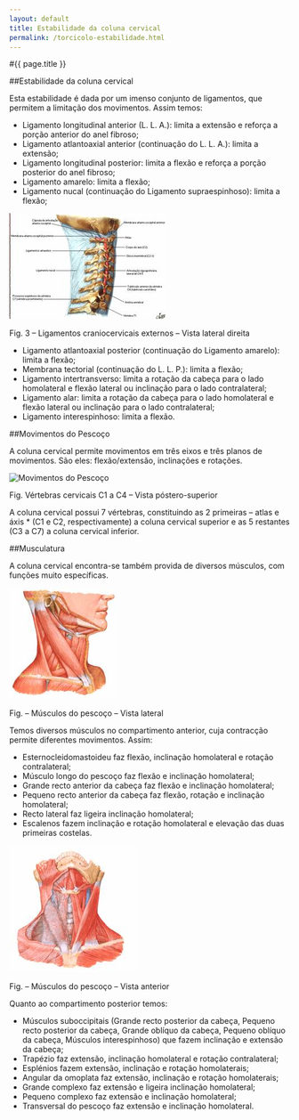 ```yaml
---
layout: default
title: Estabilidade da coluna cervical
permalink: /torcicolo-estabilidade.html
---
```


#{{ page.title }}

##Estabilidade da coluna cervical

Esta estabilidade é dada por um imenso conjunto de ligamentos, que permitem a limitação dos movimentos. Assim temos:

* Ligamento longitudinal anterior (L. L. A.): limita a extensão e reforça a porção anterior do anel fibroso;
* Ligamento atlantoaxial anterior (continuação do L. L. A.): limita a extensão;
* Ligamento longitudinal posterior: limita a flexão e reforça a porção posterior do anel fibroso;
* Ligamento amarelo: limita a flexão;
* Ligamento nucal (continuação do Ligamento supraespinhoso): limita a flexão;

![Estabilidade da coluna cervical](assets/torcicolo-estabilidade-da-coluna-cervical.jpg)

Fig. 3 – Ligamentos craniocervicais externos – Vista lateral direita

* Ligamento atlantoaxial posterior (continuação do Ligamento amarelo): limita a flexão;
* Membrana tectorial (continuação do L. L. P.): limita a flexão;
* Ligamento intertransverso: limita a rotação da cabeça para o lado homolateral e flexão lateral ou inclinação para o lado contralateral;
* Ligamento alar: limita a rotação da cabeça para o lado homolateral e flexão lateral ou inclinação para o lado contralateral;
* Ligamento interespinhoso: limita a flexão.

##Movimentos do Pescoço

A coluna cervical permite movimentos em três eixos e três planos de movimentos. São eles: flexão/extensão, inclinações e rotações.

![Movimentos do Pescoço](assets/torcicolo-movimentos-do-pescoço.jpg)

Fig. Vértebras cervicais C1 a C4 – Vista póstero-superior

A coluna cervical possui 7 vértebras, constituindo as 2 primeiras – atlas e áxis * (C1 e C2, respectivamente) a coluna cervical superior e as 5 restantes (C3 a C7) a coluna cervical inferior.

##Musculatura

A coluna cervical encontra-se também provida de diversos músculos, com funções muito específicas.

![Músculos do pescoço – Vista lateral](assets/torcicolo-músculos-do-pescoço-vista-lateral.jpg)

Fig. – Músculos do pescoço – Vista lateral

Temos diversos músculos no compartimento anterior, cuja contracção permite diferentes movimentos. Assim:

* Esternocleidomastoideu faz flexão, inclinação homolateral e rotação contralateral;
* Músculo longo do pescoço faz flexão e inclinação homolateral;
* Grande recto anterior da cabeça faz flexão e inclinação homolateral;
* Pequeno recto anterior da cabeça faz flexão, rotação e inclinação homolateral;
* Recto lateral faz ligeira inclinação homolateral;
* Escalenos fazem inclinação e rotação homolateral e elevação das duas primeiras costelas.

![Músculos do pescoço – Vista anterior](assets/torcicolo-músculos-do-pescoço-vista-anterior.jpg)

Fig. – Músculos do pescoço – Vista anterior

Quanto ao compartimento posterior temos:

* Músculos suboccipitais (Grande recto posterior da cabeça, Pequeno recto posterior da cabeça, Grande oblíquo da cabeça, Pequeno oblíquo da cabeça, Músculos interespinhoso) que fazem inclinação e extensão da cabeça;
* Trapézio faz extensão, inclinação homolateral e rotação contralateral;
* Esplénios fazem extensão, inclinação e rotação homolaterais;
* Angular da omoplata faz extensão, inclinação e rotação homolaterais;
* Grande complexo faz extensão e ligeira inclinação homolateral;
* Pequeno complexo faz extensão e inclinação homolateral;
* Transversal do pescoço faz extensão e inclinação homolateral.
